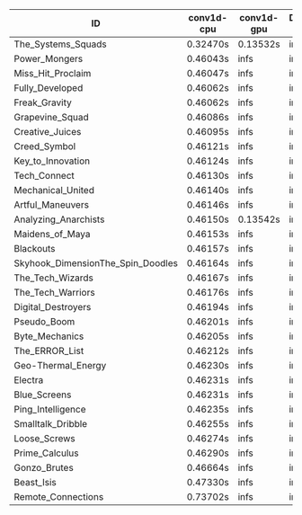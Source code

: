|ID|conv1d-cpu|conv1d-gpu|DWSPConv2D-gpu|gemm-gpu|avg|
|-|-|-|-|-|-|
|The_Systems_Squads|0.32470s|0.13532s|infs|4.42316s|infs|
|Power_Mongers|0.46043s|infs|infs|4.42366s|infs|
|Miss_Hit_Proclaim|0.46047s|infs|infs|4.40889s|infs|
|Fully_Developed|0.46062s|infs|infs|4.41135s|infs|
|Freak_Gravity|0.46062s|infs|infs|4.41548s|infs|
|Grapevine_Squad|0.46086s|infs|infs|4.39726s|infs|
|Creative_Juices|0.46095s|infs|infs|4.42305s|infs|
|Creed_Symbol|0.46121s|infs|infs|4.39471s|infs|
|Key_to_Innovation|0.46124s|infs|infs|4.41423s|infs|
|Tech_Connect|0.46130s|infs|infs|4.44588s|infs|
|Mechanical_United|0.46140s|infs|infs|4.41436s|infs|
|Artful_Maneuvers|0.46146s|infs|infs|4.41160s|infs|
|Analyzing_Anarchists|0.46150s|0.13542s|infs|4.41779s|infs|
|Maidens_of_Maya|0.46153s|infs|infs|4.42862s|infs|
|Blackouts|0.46157s|infs|infs|4.39713s|infs|
|Skyhook_DimensionThe_Spin_Doodles|0.46164s|infs|infs|4.40630s|infs|
|The_Tech_Wizards|0.46167s|infs|infs|4.42590s|infs|
|The_Tech_Warriors|0.46176s|infs|infs|4.41758s|infs|
|Digital_Destroyers|0.46194s|infs|infs|4.40446s|infs|
|Pseudo_Boom|0.46201s|infs|infs|4.40658s|infs|
|Byte_Mechanics|0.46205s|infs|infs|4.44922s|infs|
|The_ERROR_List|0.46212s|infs|infs|4.41158s|infs|
|Geo-Thermal_Energy|0.46230s|infs|infs|4.47262s|infs|
|Electra|0.46231s|infs|infs|4.56335s|infs|
|Blue_Screens|0.46231s|infs|infs|4.44316s|infs|
|Ping_Intelligence|0.46235s|infs|infs|4.41743s|infs|
|Smalltalk_Dribble|0.46255s|infs|infs|4.38265s|infs|
|Loose_Screws|0.46274s|infs|infs|4.42262s|infs|
|Prime_Calculus|0.46290s|infs|infs|4.41014s|infs|
|Gonzo_Brutes|0.46664s|infs|infs|4.41492s|infs|
|Beast_Isis|0.47330s|infs|infs|4.43331s|infs|
|Remote_Connections|0.73702s|infs|infs|4.39460s|infs|
